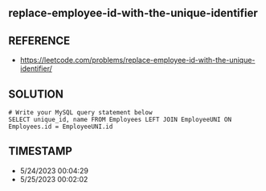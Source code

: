 ## replace-employee-id-with-the-unique-identifier

## REFERENCE

- https://leetcode.com/problems/replace-employee-id-with-the-unique-identifier/

## SOLUTION

``` MySQL
# Write your MySQL query statement below
SELECT unique_id, name FROM Employees LEFT JOIN EmployeeUNI ON Employees.id = EmployeeUNI.id
```


## TIMESTAMP

- 5/24/2023 00:04:29
- 5/25/2023 00:02:02
